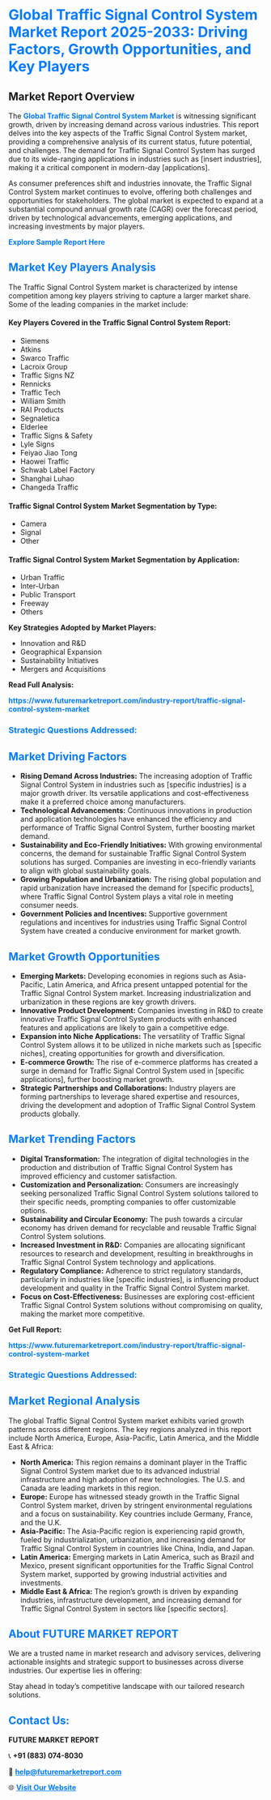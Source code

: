 <h1 style="color: #007BFF;">Global Traffic Signal Control System Market Report 2025-2033: Driving Factors, Growth Opportunities, and Key Players</h1>

<section id="overview">
<h2>Market Report Overview</h2>
<p>The <a href="https://www.futuremarketreport.com/industry-report/traffic-signal-control-system-market" style="color: #007BFF; text-decoration: none;"><strong>Global Traffic Signal Control System Market</strong></a> is witnessing significant growth, driven by increasing demand across various industries. This report delves into the key aspects of the Traffic Signal Control System market, providing a comprehensive analysis of its current status, future potential, and challenges. The demand for Traffic Signal Control System has surged due to its wide-ranging applications in industries such as [insert industries], making it a critical component in modern-day [applications].</p>
<p>As consumer preferences shift and industries innovate, the Traffic Signal Control System market continues to evolve, offering both challenges and opportunities for stakeholders. The global market is expected to expand at a substantial compound annual growth rate (CAGR) over the forecast period, driven by technological advancements, emerging applications, and increasing investments by major players.</p>
</section>

<section id="overview">
<p><a href="https://www.futuremarketreport.com/request-sample/reportId=91818" style="color: #007BFF; text-decoration: none;"><strong>Explore Sample Report Here</strong></a></p>
</section>

<section id="key-players">
<h2 style="color: #007BFF;">Market Key Players Analysis</h2>
<p>The Traffic Signal Control System market is characterized by intense competition among key players striving to capture a larger market share. Some of the leading companies in the market include:</p>
<h4>Key Players Covered in the Traffic Signal Control System Report:</h4>
<ul><li>Siemens</li><li>Atkins</li><li>Swarco Traffic</li><li>Lacroix Group</li><li>Traffic Signs NZ</li><li>Rennicks</li><li>Traffic Tech</li><li>William Smith</li><li>RAI Products</li><li>Segnaletica</li><li>Elderlee</li><li>Traffic Signs &amp; Safety</li><li>Lyle Signs</li><li>Feiyao Jiao Tong</li><li>Haowei Traffic</li><li>Schwab Label Factory</li><li>Shanghai Luhao</li><li>Changeda Traffic</li></ul>
<h4>Traffic Signal Control System Market Segmentation by Type:</h4>
<ul><li>Camera</li><li>Signal</li><li>Other</li></ul>

<h4>Traffic Signal Control System Market Segmentation by Application:</h4>
<ul><li>Urban Traffic</li><li>Inter-Urban</li><li>Public Transport</li><li>Freeway</li><li>Others</li></ul>
<p><strong>Key Strategies Adopted by Market Players:</strong></p>
<ul>
<li>Innovation and R&D</li>
<li>Geographical Expansion</li>
<li>Sustainability Initiatives</li>
<li>Mergers and Acquisitions</li>
</ul>
</section>

<section>
<p><strong>Read Full Analysis: </strong></p><a href="https://www.futuremarketreport.com/industry-report/traffic-signal-control-system-market" style="color: #007BFF; text-decoration: none;"><strong>https://www.futuremarketreport.com/industry-report/traffic-signal-control-system-market</strong></a>
<h3 style="color: #007BFF;">Strategic Questions Addressed:</h3>
</section>

<section id="driving-factors">
<h2 style="color: #007BFF;">Market Driving Factors</h2>
<ul>
<li><strong>Rising Demand Across Industries:</strong> The increasing adoption of Traffic Signal Control System in industries such as [specific industries] is a major growth driver. Its versatile applications and cost-effectiveness make it a preferred choice among manufacturers.</li>
<li><strong>Technological Advancements:</strong> Continuous innovations in production and application technologies have enhanced the efficiency and performance of Traffic Signal Control System, further boosting market demand.</li>
<li><strong>Sustainability and Eco-Friendly Initiatives:</strong> With growing environmental concerns, the demand for sustainable Traffic Signal Control System solutions has surged. Companies are investing in eco-friendly variants to align with global sustainability goals.</li>
<li><strong>Growing Population and Urbanization:</strong> The rising global population and rapid urbanization have increased the demand for [specific products], where Traffic Signal Control System plays a vital role in meeting consumer needs.</li>
<li><strong>Government Policies and Incentives:</strong> Supportive government regulations and incentives for industries using Traffic Signal Control System have created a conducive environment for market growth.</li>
</ul>
</section>

<section id="growth-opportunities">
<h2 style="color: #007BFF;">Market Growth Opportunities</h2>
<ul>
<li><strong>Emerging Markets:</strong> Developing economies in regions such as Asia-Pacific, Latin America, and Africa present untapped potential for the Traffic Signal Control System market. Increasing industrialization and urbanization in these regions are key growth drivers.</li>
<li><strong>Innovative Product Development:</strong> Companies investing in R&D to create innovative Traffic Signal Control System products with enhanced features and applications are likely to gain a competitive edge.</li>
<li><strong>Expansion into Niche Applications:</strong> The versatility of Traffic Signal Control System allows it to be utilized in niche markets such as [specific niches], creating opportunities for growth and diversification.</li>
<li><strong>E-commerce Growth:</strong> The rise of e-commerce platforms has created a surge in demand for Traffic Signal Control System used in [specific applications], further boosting market growth.</li>
<li><strong>Strategic Partnerships and Collaborations:</strong> Industry players are forming partnerships to leverage shared expertise and resources, driving the development and adoption of Traffic Signal Control System products globally.</li>
</ul>
</section>

<section id="trending-factors">
<h2 style="color: #007BFF;">Market Trending Factors</h2>
<ul>
<li><strong>Digital Transformation:</strong> The integration of digital technologies in the production and distribution of Traffic Signal Control System has improved efficiency and customer satisfaction.</li>
<li><strong>Customization and Personalization:</strong> Consumers are increasingly seeking personalized Traffic Signal Control System solutions tailored to their specific needs, prompting companies to offer customizable options.</li>
<li><strong>Sustainability and Circular Economy:</strong> The push towards a circular economy has driven demand for recyclable and reusable Traffic Signal Control System solutions.</li>
<li><strong>Increased Investment in R&D:</strong> Companies are allocating significant resources to research and development, resulting in breakthroughs in Traffic Signal Control System technology and applications.</li>
<li><strong>Regulatory Compliance:</strong> Adherence to strict regulatory standards, particularly in industries like [specific industries], is influencing product development and quality in the Traffic Signal Control System market.</li>
<li><strong>Focus on Cost-Effectiveness:</strong> Businesses are exploring cost-efficient Traffic Signal Control System solutions without compromising on quality, making the market more competitive.</li>
</ul>
</section>

<section>
<p><strong>Get Full Report: </strong></p><a href="https://www.futuremarketreport.com/industry-report/traffic-signal-control-system-market" style="color: #007BFF; text-decoration: none;"><strong>https://www.futuremarketreport.com/industry-report/traffic-signal-control-system-market</strong></a>
<h3 style="color: #007BFF;">Strategic Questions Addressed:</h3>
</section>


<section id="regional-analysis">
<h2 style="color: #007BFF;">Market Regional Analysis</h2>
<p>The global Traffic Signal Control System market exhibits varied growth patterns across different regions. The key regions analyzed in this report include North America, Europe, Asia-Pacific, Latin America, and the Middle East & Africa:</p>
<ul>
<li><strong>North America:</strong> This region remains a dominant player in the Traffic Signal Control System market due to its advanced industrial infrastructure and high adoption of new technologies. The U.S. and Canada are leading markets in this region.</li>
<li><strong>Europe:</strong> Europe has witnessed steady growth in the Traffic Signal Control System market, driven by stringent environmental regulations and a focus on sustainability. Key countries include Germany, France, and the U.K.</li>
<li><strong>Asia-Pacific:</strong> The Asia-Pacific region is experiencing rapid growth, fueled by industrialization, urbanization, and increasing demand for Traffic Signal Control System in countries like China, India, and Japan.</li>
<li><strong>Latin America:</strong> Emerging markets in Latin America, such as Brazil and Mexico, present significant opportunities for the Traffic Signal Control System market, supported by growing industrial activities and investments.</li>
<li><strong>Middle East & Africa:</strong> The region’s growth is driven by expanding industries, infrastructure development, and increasing demand for Traffic Signal Control System in sectors like [specific sectors].</li>
</ul>
</section>

<footer>
<h2 style="color: #007BFF;">About FUTURE MARKET REPORT</h2>
<p>We are a trusted name in market research and advisory services, delivering actionable insights and strategic support to businesses across diverse industries. Our expertise lies in offering:</p>

<p>Stay ahead in today’s competitive landscape with our tailored research solutions.</p>

<h2 style="color: #007BFF;">Contact Us:</h2>
<p><strong>FUTURE MARKET REPORT</strong></p>
<p>📞 <strong>+91 (883) 074-8030</strong></p>
<p>📧 <strong><a href="mailto:help@futuremarketreport.com" style="color: #007BFF;">help@futuremarketreport.com</a></strong></p>
<p>🌐 <strong><a href="https://www.futuremarketreport.com/" style="color: #007BFF;">Visit Our Website</a></strong></p>
</footer>